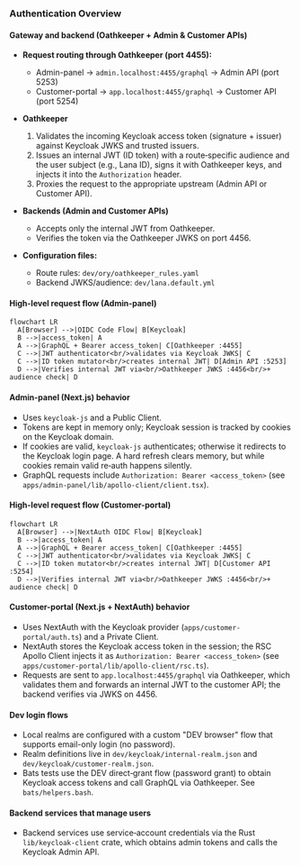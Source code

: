 ### Authentication Overview

#### Gateway and backend (Oathkeeper + Admin & Customer APIs)

- **Request routing through Oathkeeper (port 4455):**

  - Admin-panel → `admin.localhost:4455/graphql` → Admin API (port 5253)
  - Customer-portal → `app.localhost:4455/graphql` → Customer API (port 5254)

- **Oathkeeper**

  1. Validates the incoming Keycloak access token (signature + issuer) against Keycloak JWKS and trusted issuers.
  2. Issues an internal JWT (ID token) with a route‑specific audience and the user subject (e.g., Lana ID), signs it with Oathkeeper keys, and injects it into the `Authorization` header.
  3. Proxies the request to the appropriate upstream (Admin API or Customer API).

- **Backends (Admin and Customer APIs)**

  - Accepts only the internal JWT from Oathkeeper.
  - Verifies the token via the Oathkeeper JWKS on port 4456.

- **Configuration files:**
  - Route rules: `dev/ory/oathkeeper_rules.yaml`
  - Backend JWKS/audience: `dev/lana.default.yml`

#### High-level request flow (Admin-panel)

```mermaid
flowchart LR
  A[Browser] -->|OIDC Code Flow| B[Keycloak]
  B -->|access_token| A
  A -->|GraphQL + Bearer access_token| C[Oathkeeper :4455]
  C -->|JWT authenticator<br/>validates via Keycloak JWKS| C
  C -->|ID token mutator<br/>creates internal JWT| D[Admin API :5253]
  D -->|Verifies internal JWT via<br/>Oathkeeper JWKS :4456<br/>+ audience check| D
```

#### Admin-panel (Next.js) behavior

- Uses `keycloak-js` and a Public Client.
- Tokens are kept in memory only; Keycloak session is tracked by cookies on the Keycloak domain.
- If cookies are valid, `keycloak-js` authenticates; otherwise it redirects to the Keycloak login page. A hard refresh clears memory, but while cookies remain valid re‑auth happens silently.
- GraphQL requests include `Authorization: Bearer <access_token>` (see `apps/admin-panel/lib/apollo-client/client.tsx`).

#### High-level request flow (Customer-portal)

```mermaid
flowchart LR
  A[Browser] -->|NextAuth OIDC Flow| B[Keycloak]
  B -->|access_token| A
  A -->|GraphQL + Bearer access_token| C[Oathkeeper :4455]
  C -->|JWT authenticator<br/>validates via Keycloak JWKS| C
  C -->|ID token mutator<br/>creates internal JWT| D[Customer API :5254]
  D -->|Verifies internal JWT via<br/>Oathkeeper JWKS :4456<br/>+ audience check| D
```

#### Customer-portal (Next.js + NextAuth) behavior

- Uses NextAuth with the Keycloak provider (`apps/customer-portal/auth.ts`) and a Private Client.
- NextAuth stores the Keycloak access token in the session; the RSC Apollo Client injects it as `Authorization: Bearer <access_token>` (see `apps/customer-portal/lib/apollo-client/rsc.ts`).
- Requests are sent to `app.localhost:4455/graphql` via Oathkeeper, which validates them and forwards an internal JWT to the customer API; the backend verifies via JWKS on 4456.

#### Dev login flows

- Local realms are configured with a custom "DEV browser" flow that supports email-only login (no password).
- Realm definitions live in `dev/keycloak/internal-realm.json` and `dev/keycloak/customer-realm.json`.
- Bats tests use the DEV direct‑grant flow (password grant) to obtain Keycloak access tokens and call GraphQL via Oathkeeper. See `bats/helpers.bash`.

#### Backend services that manage users

- Backend services use service‑account credentials via the Rust `lib/keycloak-client` crate, which obtains admin tokens and calls the Keycloak Admin API.
